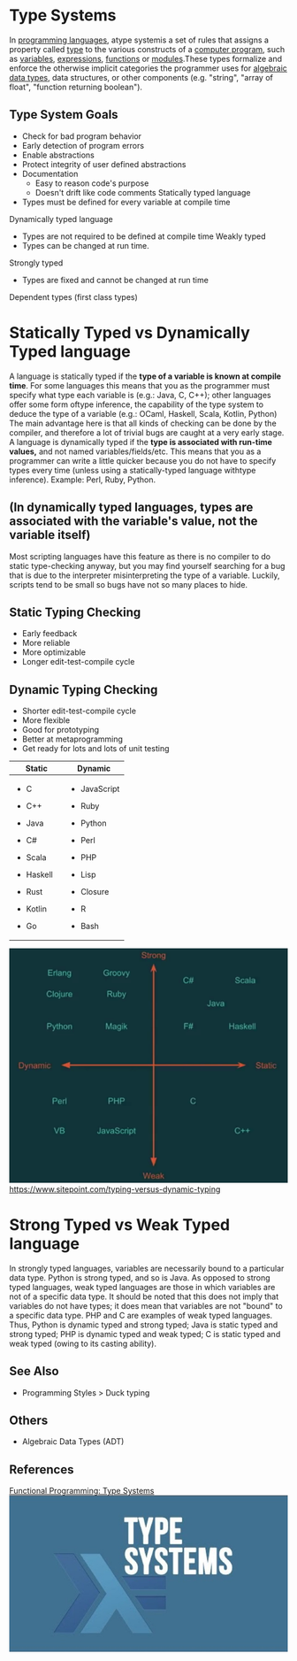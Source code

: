 # Type Systems

In [programming languages](https://en.wikipedia.org/wiki/Programming_language), atype systemis a set of rules that assigns a property called [type](https://en.wikipedia.org/wiki/Type_(computer_science)) to the various constructs of a [computer program](https://en.wikipedia.org/wiki/Computer_program), such as [variables](https://en.wikipedia.org/wiki/Variable_(computer_science)), [expressions](https://en.wikipedia.org/wiki/Expression_(computer_science)), [functions](https://en.wikipedia.org/wiki/Function_(computer_science)) or [modules](https://en.wikipedia.org/wiki/Modular_programming).These types formalize and enforce the otherwise implicit categories the programmer uses for [algebraic data types](https://en.wikipedia.org/wiki/Algebraic_data_type), data structures, or other components (e.g. "string", "array of float", "function returning boolean").

## Type System Goals

- Check for bad program behavior
- Early detection of program errors
- Enable abstractions
- Protect integrity of user defined abstractions
- Documentation
  - Easy to reason code's purpose
  - Doesn't drift like code comments
Statically typed language
- Types must be defined for every variable at compile time

Dynamically typed language

- Types are not required to be defined at compile time
Weakly typed
- Types can be changed at run time.

Strongly typed

- Types are fixed and cannot be changed at run time

Dependent types (first class types)

# Statically Typed vs Dynamically Typed language

A language is statically typed if the **type of a variable is known at compile time**. For some languages this means that you as the programmer must specify what type each variable is (e.g.: Java, C, C++); other languages offer some form oftype inference, the capability of the type system to deduce the type of a variable (e.g.: OCaml, Haskell, Scala, Kotlin, Python)
The main advantage here is that all kinds of checking can be done by the compiler, and therefore a lot of trivial bugs are caught at a very early stage.
A language is dynamically typed if the **type is associated with run-time values,** and not named variables/fields/etc. This means that you as a programmer can write a little quicker because you do not have to specify types every time (unless using a statically-typed language withtype inference). Example: Perl, Ruby, Python.

## (In dynamically typed languages, types are associated with the variable's value, not the variable itself)

Most scripting languages have this feature as there is no compiler to do static type-checking anyway, but you may find yourself searching for a bug that is due to the interpreter misinterpreting the type of a variable. Luckily, scripts tend to be small so bugs have not so many places to hide.

## Static Typing Checking

- Early feedback
- More reliable
- More optimizable
- Longer edit-test-compile cycle

## Dynamic Typing Checking

- Shorter edit-test-compile cycle
- More flexible
- Good for prototyping
- Better at metaprogramming
- Get ready for lots and lots of unit testing

<table>
<colgroup>
<col style="width: 47%" />
<col style="width: 52%" />
</colgroup>
<thead>
<tr class="header">
<th>Static</th>
<th>Dynamic</th>
</tr>
</thead>
<tbody>
<tr>
<td><ul class="incremental">
<li><p>C</p></li>
<li><p>C++</p></li>
<li><p>Java</p></li>
<li><p>C#</p></li>
<li><p>Scala</p></li>
<li><p>Haskell</p></li>
<li><p>Rust</p></li>
<li><p>Kotlin</p></li>
<li><p>Go</p></li>
</ul></td>
<td><ul class="incremental">
<li><p>JavaScript</p></li>
<li><p>Ruby</p></li>
<li><p>Python</p></li>
<li><p>Perl</p></li>
<li><p>PHP</p></li>
<li><p>Lisp</p></li>
<li><p>Closure</p></li>
<li><p>R</p></li>
<li><p>Bash</p></li>
</ul></td>
</tr>
</tbody>
</table>

![image](media/Type-Systems-image1.png)
<https://www.sitepoint.com/typing-versus-dynamic-typing>

# Strong Typed vs Weak Typed language

In strongly typed languages, variables are necessarily bound to a particular data type. Python is strong typed, and so is Java.
As opposed to strong typed languages, weak typed languages are those in which variables are not of a specific data type. It should be noted that this does not imply that variables do not have types; it does mean that variables are not "bound" to a specific data type. PHP and C are examples of weak typed languages.
Thus, Python is dynamic typed and strong typed; Java is static typed and strong typed; PHP is dynamic typed and weak typed; C is static typed and weak typed (owing to its casting ability).

## See Also

- Programming Styles > Duck typing

## Others

- Algebraic Data Types (ADT)

## References

[Functional Programming: Type Systems](https://www.youtube.com/watch?v=hy1wjkcIBCU)
![TYPE SYSTEMS ](media/Type-Systems-image2.jpg)
